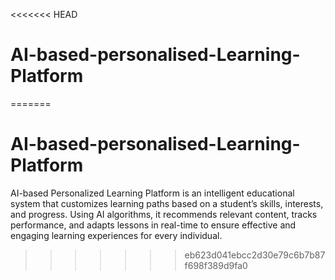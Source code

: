 <<<<<<< HEAD
# AI-based-personalised-Learning-Platform
=======
# AI-based-personalised-Learning-Platform
AI-based Personalized Learning Platform is an intelligent educational system that customizes learning paths based on a student’s skills, interests, and progress. Using AI algorithms, it recommends relevant content, tracks performance, and adapts lessons in real-time to ensure effective and engaging learning experiences for every individual.
>>>>>>> eb623d041ebcc2d30e79c6b7b87f698f389d9fa0
